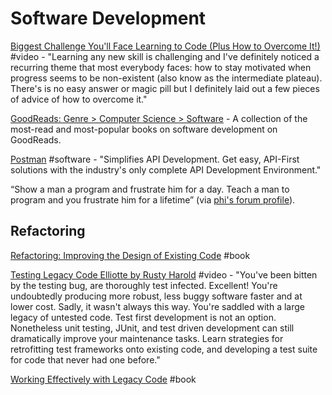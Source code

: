 # Software Development

[Biggest Challenge You'll Face Learning to Code \(Plus How to Overcome It!\)](https://www.youtube.com/watch?v=B-sh_ncnDUE) \#video - "Learning any new skill is challenging and I've definitely noticed a recurring theme that most everybody faces: how to stay motivated when progress seems to be non-existent \(also know as the intermediate plateau\). There's is no easy answer or magic pill but I definitely laid out a few pieces of advice of how to overcome it."

[GoodReads: Genre &gt; Computer Science &gt; Software](https://www.goodreads.com/genres/software) - A collection of the most-read and most-popular books on software development on GoodReads.

[Postman](https://www.getpostman.com/) \#software - "Simplifies API Development. Get easy, API-First solutions with the industry's only complete API Development Environment."

“Show a man a program and frustrate him for a day. Teach a man to program and you frustrate him for a lifetime” \(via [phi's forum profile](https://forum.beeminder.com/u/phi/summary)\).

## Refactoring

[Refactoring: Improving the Design of Existing Code](https://www.goodreads.com/book/show/44936.Refactoring) \#book

[Testing Legacy Code Elliotte by Rusty Harold](https://www.youtube.com/watch?v=cjxXv0eifhY) \#video - "You've been bitten by the testing bug, are thoroughly test infected. Excellent! You're undoubtedly producing more robust, less buggy software faster and at lower cost. Sadly, it wasn't always this way. You're saddled with a large legacy of untested code. Test first development is not an option. Nonetheless unit testing, JUnit, and test driven development can still dramatically improve your maintenance tasks. Learn strategies for retrofitting test frameworks onto existing code, and developing a test suite for code that never had one before."

[Working Effectively with Legacy Code](https://www.amazon.com/Working-Effectively-Legacy-Michael-Feathers/dp/0131177052) \#book

